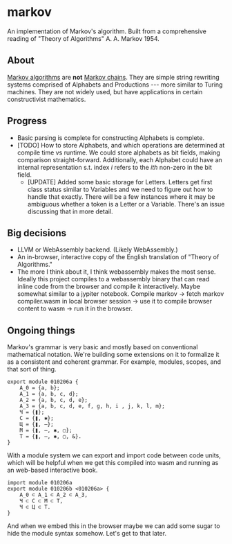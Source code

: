 # markov 

An implementation of Markov's algorithm. Built from a comprehensive reading of "Theory of Algorithms" A. A. Markov 1954. 

## About
 [Markov algorithms](https://en.wikipedia.org/wiki/Markov_algorithm) are **not** [Markov chains](https://en.wikipedia.org/wiki/Markov_chain).  They are simple string rewriting systems comprised of Alphabets and Productions --- more similar to Turing machines. They are not widely used, but have applications in certain constructivist mathematics. 

## Progress 
- Basic parsing is complete for constructing Alphabets is complete. 
- [TODO] How to store Alphabets, and which operations are determined at compile time vs runtime.  We could store alphabets as bit fields, making comparison straight-forward. Additionally, each Alphabet could have an internal representation s.t. index *i* refers to the *ith* non-zero in the bit field.
  - [UPDATE] Added some basic storage for Letters. Letters get first class status similar to Variables and we need to figure out how to handle that exactly. There will be a few instances where it may be ambiguous whether a token is a Letter or a Variable. There's an issue discussing that in more detail.

## Big decisions
- LLVM or WebAssembly backend. (Likely WebAssembly.)
- An in-browser, interactive copy of the English translation of "Theory of Algorithms."
- The more I think about it, I think webassembly makes the most sense. Ideally this project compiles to a webassembly binary that can read inline code from the browser and compile it interactively. Maybe somewhat similar to a jypiter notebook. Compile markov -> fetch markov compiler.wasm in local browser session -> use it to compile browser content to wasm -> run it in the browser.

## Ongoing things 

Markov's grammar is very basic and mostly based on conventional mathematical notation. We're building some extensions on it to formalize it as a consistent and coherent grammar. For example, modules, scopes, and that sort of thing.

```
export module 010206a {
    A_0 = {a, b};
    A_1 = {a, b, c, d};
    A_2 = {a, b, c, d, e};
    A_3 = {a, b, c, d, e, f, g, h, i , j, k, l, m};
    Ч = {❚};
    С = {❚, ✱}; 
    Ц = {❚, —};
    М = {❚, —, ✱, ▢};
    Т = {❚, —, ✱, ▢, &}.
}
```

With a module system we can export and import code between code units, which will be helpful when we get this compiled into wasm and running as an web-based interactive book. 

```
import module 010206a
export module 010206b <010206a> {
    A_0 ⊂ A_1 ⊂ A_2 ⊂ A_3, 
    Ч ⊂ С ⊂ М ⊂ Т,
    Ч ⊂ Ц ⊂ Т.
}
```

And when we embed this in the browser maybe we can add some sugar to hide the module syntax somehow. Let's get to that later.  

